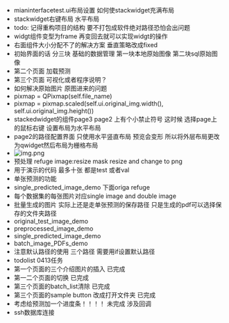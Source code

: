 - mianinterfacetest.ui布局设置 如何使stackwidget充满布局
- stackwidget右键布局 水平布局
- todo: 记得重构项目的结构 要不打包成软件绝对路径恐怕会出问题
- widgt组件变型为frame 再变回去就可以实现widgt的操作
- 右面组件大小分配不了的解决方案 垂直策略改成fixed
- 初始界面的话 分三块 基础的数据管理 第一块本地原始图像 第二块sql原始图像
- 第二个页面 加载预测
- 第三个页面 可视化或者程序说明？
- 如何解决原始图片 原图进来的问题
- pixmap = QPixmap(self.file_name)
- pixmap = pixmap.scaled(self.ui.original_img.width(), self.ui.original_img.height())
- stackedwidget的组件page3 page2 上有个小禁止符号 这时候 选择page上的鼠标右键 设置布局为水平布局
- page2的路径配置界面 只使用水平竖直布局 预览会变形 所以将外层布局更改为qwidget然后布局为栅格布局
- ![img.png](img.png)
- 预处理 refuge image:resize mask resize and change to png
- 用于演示的代码 最多十张 都是test 或者val
- 单张预测的功能
- single_predicted_image_demo 下面origa refuge 
- 每个数据集的每张图片对应single image and double image
- 批量生成的图片 实际上还是走单张预测的保存路径 只是生成的pdf可以选择保存的文件夹路径
- original_test_image_demo
- preprocessed_image_demo
- single_predicted_image_demo
- batch_image_PDFs_demo
- 注意默认路径的使用 三个路径 需要用if设置默认路径
- todolist 0413任务
- 第一个页面的三个介绍图片的插入 已完成
- 第一二个页面的切换 已完成
- 第三个页面的batch_list清除 已完成
- 第三个页面的sample button 改成打开文件夹 已完成
- 考虑给预测加一个进度条！！！！ 未完成 涉及回调
- ssh数据库连接

